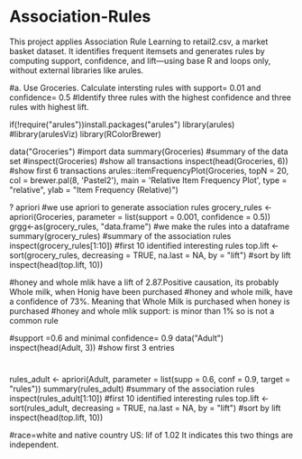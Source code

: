 # Association-Rules
This project applies Association Rule Learning to retail2.csv, a market basket dataset. It identifies frequent itemsets and generates rules by computing support, confidence, and lift—using base R and loops only, without external libraries like arules.

#a. Use Groceries. Calculate intersting rules with support= 0.01 and confidence= 0.5 
#Identify three rules with the highest confidence and three rules with highest lift. 

if(!require("arules"))install.packages("arules")
library(arules)
#library(arulesViz)
library(RColorBrewer)


data("Groceries") #import data
summary(Groceries) #summary of the data set
#inspect(Groceries) #show all transactions
inspect(head(Groceries, 6)) #show first 6 transactions
arules::itemFrequencyPlot(Groceries, topN = 20, 
                          col = brewer.pal(8, 'Pastel2'),
                          main = 'Relative Item Frequency Plot',
                          type = "relative",
                          ylab = "Item Frequency (Relative)")

? apriori #we use apriori to generate association rules 
grocery_rules <- apriori(Groceries, parameter = list(support = 0.001, confidence = 0.5))
grgg<-as(grocery_rules, "data.frame") #we make the rules into a dataframe
summary(grocery_rules) #summary of the association rules
inspect(grocery_rules[1:10]) #first 10 identified interesting rules
top.lift <- sort(grocery_rules, decreasing = TRUE, na.last = NA, by = "lift") #sort by lift
inspect(head(top.lift, 10))

#honey and whole mlik have a lift of 2.87.Positive causation, its probably Whole milk, when Honig have been purchased
#honey and whole milk, have a confidence of 73%. Meaning that Whole Milk is purchased when honey is purchased
#honey and whole mlik support: is minor than 1% so is not a common rule 

#support =0.6 and minimal confidence= 0.9
data("Adult")
inspect(head(Adult, 3)) #show first 3 entries

#
rules_adult <- apriori(Adult, parameter = list(supp = 0.6, conf = 0.9, target = "rules"))
summary(rules_adult) #summary of the association rules
inspect(rules_adult[1:10]) #first 10 identified interesting rules
top.lift <- sort(rules_adult, decreasing = TRUE, na.last = NA, by = "lift") #sort by lift
inspect(head(top.lift, 10))

#race=white and native country US: lif of 1.02 It indicates this two things are independent. 
